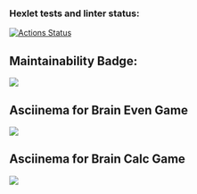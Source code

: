 ### Hexlet tests and linter status:
[![Actions Status](https://github.com/DiLavr/backend-project-lvl1/workflows/hexlet-check/badge.svg)](https://github.com/DiLavr/backend-project-lvl1/actions)

<h2>Maintainability Badge:</h2>
<a href="https://codeclimate.com/github/DiLavr/backend-project-lvl1/maintainability"><img src="https://api.codeclimate.com/v1/badges/fc432c4e00165cbf6f52/maintainability" /></a>

<h2> Asciinema for Brain Even Game</h2>
<a href="https://asciinema.org/a/wEGA7O2ufwwfTgS2ElhIGWQNW" target="_blank"><img src="https://asciinema.org/a/wEGA7O2ufwwfTgS2ElhIGWQNW.svg" /></a>

<h2> Asciinema for Brain Calc Game</h2>

<a href="https://asciinema.org/a/JdNgKmLYk4QwIFFPVEGQNRmQM" target="_blank"><img src="https://asciinema.org/a/JdNgKmLYk4QwIFFPVEGQNRmQM.svg" /></a>